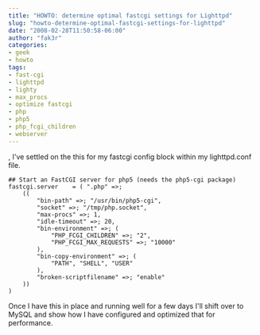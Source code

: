 ```yaml
---
title: "HOWTO: determine optimal fastcgi settings for Lighttpd"
slug: "howto-determine-optimal-fastcgi-settings-for-lighttpd"
date: "2008-02-28T11:50:58-06:00"
author: "fak3r"
categories:
- geek
- howto
tags:
- fast-cgi
- lighttpd
- lighty
- max_procs
- optimize fastcgi
- php
- php5
- php_fcgi_children
- webserver
---
```


, I've settled on the this for my fastcgi config block within my lighttpd.conf file.<!-- more -->

    
    ## Start an FastCGI server for php5 (needs the php5-cgi package)
    fastcgi.server    = ( ".php" =>;
        ((
            "bin-path" =>; "/usr/bin/php5-cgi",
            "socket" =>; "/tmp/php.socket",
            "max-procs" =>; 1,
            "idle-timeout" =>; 20,
            "bin-environment" =>; (
                "PHP_FCGI_CHILDREN" =>; "2",
                "PHP_FCGI_MAX_REQUESTS" =>; "10000"
            ),
            "bin-copy-environment" =>; (
                "PATH", "SHELL", "USER"
            ),
            "broken-scriptfilename" =>; "enable"
        ))
    )


Once I have this in place and running well for a few days I'll shift over to MySQL and show how I have configured and optimized that for performance.
